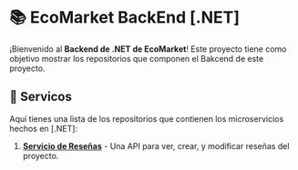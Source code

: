 # 📚 EcoMarket BackEnd [.NET]

¡Bienvenido al **Backend de .NET de EcoMarket**! Este proyecto tiene como objetivo mostrar los repositorios que componen el Bakcend de este proyecto. 

## 🧩 Servicos

Aquí tienes una lista de los repositorios que contienen los microservicios hechos en [.NET]:

1. [**Servicio de Reseñas**](https://github.com/INNOVAPS-ARQUI-2024/ecomarket-servicio-resenias/blob/main/README.md) - Una API para ver, crear, y modificar reseñas del proyecto.

